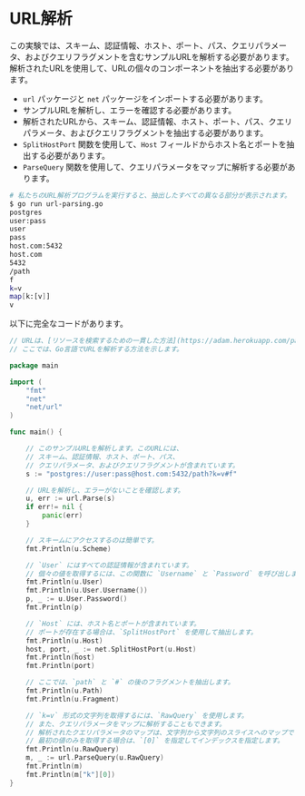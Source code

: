 # URL解析

この実験では、スキーム、認証情報、ホスト、ポート、パス、クエリパラメータ、およびクエリフラグメントを含むサンプルURLを解析する必要があります。解析されたURLを使用して、URLの個々のコンポーネントを抽出する必要があります。

- `url` パッケージと `net` パッケージをインポートする必要があります。
- サンプルURLを解析し、エラーを確認する必要があります。
- 解析されたURLから、スキーム、認証情報、ホスト、ポート、パス、クエリパラメータ、およびクエリフラグメントを抽出する必要があります。
- `SplitHostPort` 関数を使用して、`Host` フィールドからホスト名とポートを抽出する必要があります。
- `ParseQuery` 関数を使用して、クエリパラメータをマップに解析する必要があります。

```sh
# 私たちのURL解析プログラムを実行すると、抽出したすべての異なる部分が表示されます。
$ go run url-parsing.go
postgres
user:pass
user
pass
host.com:5432
host.com
5432
/path
f
k=v
map[k:[v]]
v

```

以下に完全なコードがあります。

```go
// URLは、[リソースを検索するための一貫した方法](https://adam.herokuapp.com/past/2010/3/30/urls_are_the_uniform_way_to_locate_resources/)を提供します。
// ここでは、Go言語でURLを解析する方法を示します。

package main

import (
	"fmt"
	"net"
	"net/url"
)

func main() {

	// このサンプルURLを解析します。このURLには、
	// スキーム、認証情報、ホスト、ポート、パス、
	// クエリパラメータ、およびクエリフラグメントが含まれています。
	s := "postgres://user:pass@host.com:5432/path?k=v#f"

	// URLを解析し、エラーがないことを確認します。
	u, err := url.Parse(s)
	if err!= nil {
		panic(err)
	}

	// スキームにアクセスするのは簡単です。
	fmt.Println(u.Scheme)

	// `User` にはすべての認証情報が含まれています。
	// 個々の値を取得するには、この関数に `Username` と `Password` を呼び出します。
	fmt.Println(u.User)
	fmt.Println(u.User.Username())
	p, _ := u.User.Password()
	fmt.Println(p)

	// `Host` には、ホスト名とポートが含まれています。
	// ポートが存在する場合は、`SplitHostPort` を使用して抽出します。
	fmt.Println(u.Host)
	host, port, _ := net.SplitHostPort(u.Host)
	fmt.Println(host)
	fmt.Println(port)

	// ここでは、`path` と `#` の後のフラグメントを抽出します。
	fmt.Println(u.Path)
	fmt.Println(u.Fragment)

	// `k=v` 形式の文字列を取得するには、`RawQuery` を使用します。
	// また、クエリパラメータをマップに解析することもできます。
	// 解析されたクエリパラメータのマップは、文字列から文字列のスライスへのマップです。
	// 最初の値のみを取得する場合は、`[0]` を指定してインデックスを指定します。
	fmt.Println(u.RawQuery)
	m, _ := url.ParseQuery(u.RawQuery)
	fmt.Println(m)
	fmt.Println(m["k"][0])
}

```
